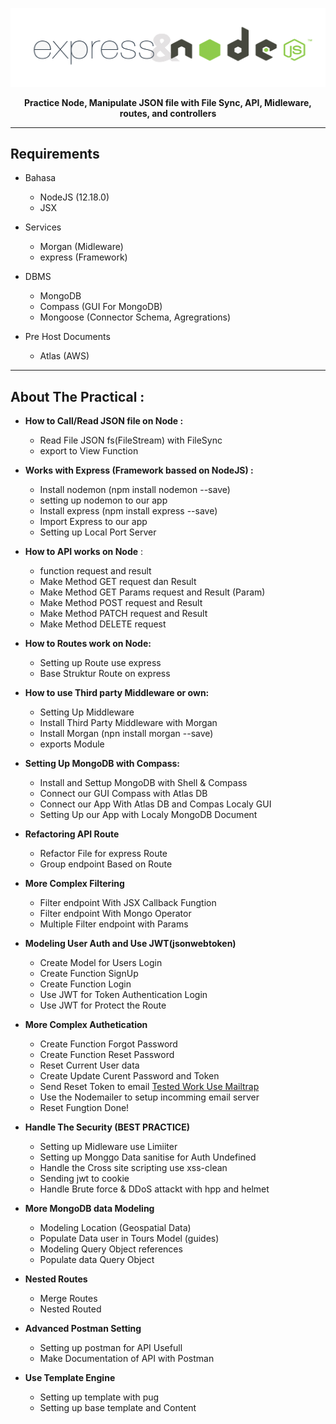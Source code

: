 <p align="center"><img src="https://github.com/Ekhel/Natours/blob/master/images/head.png" width="600px" /></p>
<p align="center"><strong>Practice Node, Manipulate JSON file with File Sync, API, Midleware, routes, and controllers</strong></p>

---

## Requirements

- Bahasa

  - NodeJS (12.18.0)
  - JSX

- Services

  - Morgan (Midleware)
  - express (Framework)

- DBMS

  - MongoDB
  - Compass (GUI For MongoDB)
  - Mongoose (Connector Schema, Agregrations)

- Pre Host Documents
  - Atlas (AWS)

---

## About The Practical :

- **How to Call/Read JSON file on Node :**

  - Read File JSON fs(FileStream) with FileSync
  - export to View Function

- **Works with Express (Framework bassed on NodeJS) :**

  - Install nodemon (npm install nodemon --save)
  - setting up nodemon to our app
  - Install express (npm install express --save)
  - Import Express to our app
  - Setting up Local Port Server

- **How to API works on Node** :

  - function request and result
  - Make Method GET request dan Result
  - Make Method GET Params request and Result (Param)
  - Make Method POST request and Result
  - Make Method PATCH request and Result
  - Make Method DELETE request

- **How to Routes work on Node:**

  - Setting up Route use express
  - Base Struktur Route on express

- **How to use Third party Middleware or own:**

  - Setting Up Middleware
  - Install Third Party Middleware with Morgan
  - Install Morgan (npn install morgan --save)
  - exports Module

- **Setting Up MongoDB with Compass:**

  - Install and Settup MongoDB with Shell & Compass
  - Connect our GUI Compass with Atlas DB
  - Connect our App With Atlas DB and Compas Localy GUI
  - Setting Up our App with Localy MongoDB Document

* **Refactoring API Route**

  - Refactor File for express Route
  - Group endpoint Based on Route

* **More Complex Filtering**

  - Filter endpoint With JSX Callback Fungtion
  - Filter endpoint With Mongo Operator
  - Multiple Filter endpoint with Params

* **Modeling User Auth and Use JWT(jsonwebtoken)**

  - Create Model for Users Login
  - Create Function SignUp
  - Create Function Login
  - Use JWT for Token Authentication Login
  - Use JWT for Protect the Route

* **More Complex Authetication**

  - Create Function Forgot Password
  - Create Function Reset Password
  - Reset Current User data
  - Create Update Curent Password and Token
  - Send Reset Token to email [Tested Work Use Mailtrap](https://mailtrap.io)
  - Use the Nodemailer to setup incomming email server
  - Reset Fungtion Done!

* **Handle The Security (BEST PRACTICE)**

  - Setting up Midleware use Limiiter
  - Setting up Monggo Data sanitise for Auth Undefined
  - Handle the Cross site scripting use xss-clean
  - Sending jwt to cookie
  - Handle Brute force & DDoS attackt with hpp and helmet

* **More MongoDB data Modeling**

  - Modeling Location (Geospatial Data)
  - Populate Data user in Tours Model (guides)
  - Modeling Query Object references
  - Populate data Query Object

* **Nested Routes**

  - Merge Routes
  - Nested Routed

* **Advanced Postman Setting**

  - Setting up postman for API Usefull
  - Make Documentation of API with Postman

* **Use Template Engine**
  - Setting up template with pug
  - Setting up base template and Content

